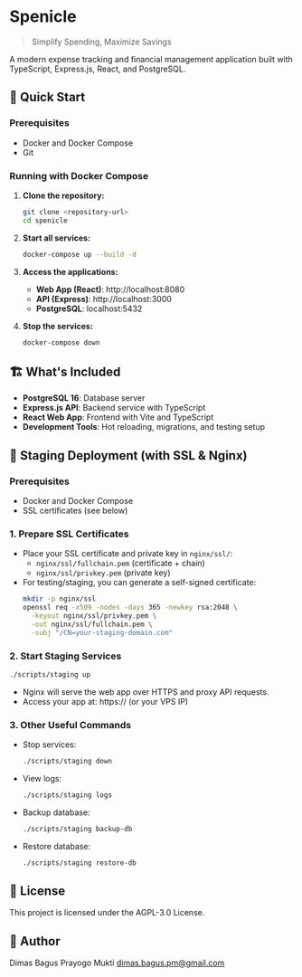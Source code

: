 # Spenicle

> Simplify Spending, Maximize Savings

A modern expense tracking and financial management application built with TypeScript, Express.js, React, and PostgreSQL.

## 🚀 Quick Start

### Prerequisites

- Docker and Docker Compose
- Git

### Running with Docker Compose

1. **Clone the repository:**
   ```bash
   git clone <repository-url>
   cd spenicle
   ```

2. **Start all services:**
   ```bash
   docker-compose up --build -d
   ```

3. **Access the applications:**
   - **Web App (React)**: http://localhost:8080
   - **API (Express)**: http://localhost:3000
   - **PostgreSQL**: localhost:5432

4. **Stop the services:**
   ```bash
   docker-compose down
   ```

## 🏗️ What's Included

- **PostgreSQL 16**: Database server
- **Express.js API**: Backend service with TypeScript
- **React Web App**: Frontend with Vite and TypeScript
- **Development Tools**: Hot reloading, migrations, and testing setup

## 🚦 Staging Deployment (with SSL & Nginx)

### Prerequisites
- Docker and Docker Compose
- SSL certificates (see below)

### 1. Prepare SSL Certificates
- Place your SSL certificate and private key in `nginx/ssl/`:
  - `nginx/ssl/fullchain.pem` (certificate + chain)
  - `nginx/ssl/privkey.pem` (private key)
- For testing/staging, you can generate a self-signed certificate:
  ```bash
  mkdir -p nginx/ssl
  openssl req -x509 -nodes -days 365 -newkey rsa:2048 \
    -keyout nginx/ssl/privkey.pem \
    -out nginx/ssl/fullchain.pem \
    -subj "/CN=your-staging-domain.com"
  ```

### 2. Start Staging Services
```bash
./scripts/staging up
```
- Nginx will serve the web app over HTTPS and proxy API requests.
- Access your app at: https://<your-staging-domain> (or your VPS IP)

### 3. Other Useful Commands
- Stop services:
  ```bash
  ./scripts/staging down
  ```
- View logs:
  ```bash
  ./scripts/staging logs
  ```
- Backup database:
  ```bash
  ./scripts/staging backup-db
  ```
- Restore database:
  ```bash
  ./scripts/staging restore-db
  ```

## 📄 License

This project is licensed under the AGPL-3.0 License.

## 👤 Author

Dimas Bagus Prayogo Mukti <dimas.bagus.pm@gmail.com>
